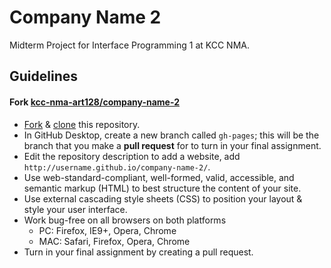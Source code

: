# Company Name 2
Midterm Project for Interface Programming 1 at KCC NMA.

## Guidelines

#### Fork [kcc-nma-art128/company-name-2](https://github.com/kcc-nma-art128/company-name-2)

- [Fork](https://help.github.com/articles/fork-a-repo/) & [clone](https://help.github.com/desktop/guides/contributing/cloning-a-repository-from-github-desktop/) this repository.
- In GitHub Desktop, create a new branch called `gh-pages`; this will be the branch that you make a **pull request** for to turn in your final assignment.
- Edit the repository description to add a website, add `http://username.github.io/company-name-2/`.
- Use web-standard-compliant, well-formed, valid, accessible, and semantic markup (HTML) to best structure the content of your site.
- Use external cascading style sheets (CSS) to position your layout & style your user interface.
- Work bug-free on all browsers on both platforms
  + PC: Firefox, IE9+, Opera, Chrome
  + MAC: Safari, Firefox, Opera, Chrome
- Turn in your final assignment by creating a pull request.
